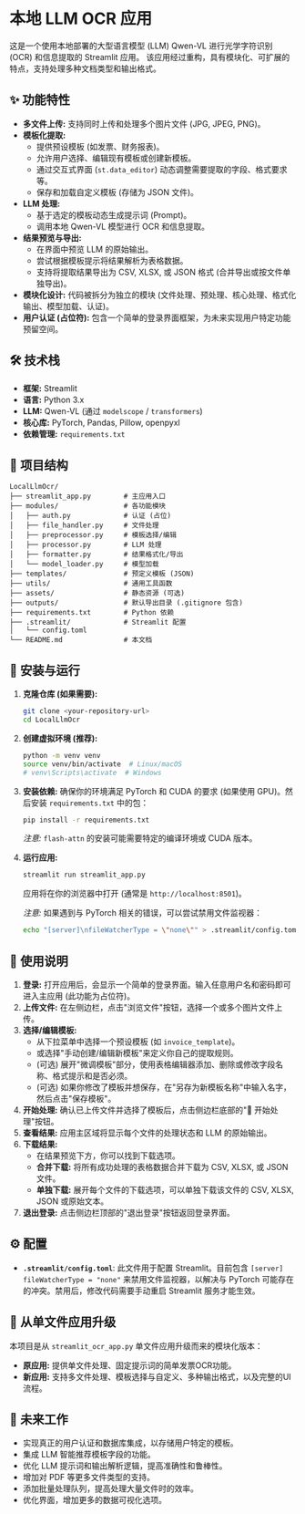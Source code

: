 # 本地 LLM OCR 应用

这是一个使用本地部署的大型语言模型 (LLM) Qwen-VL 进行光学字符识别 (OCR) 和信息提取的 Streamlit 应用。
该应用经过重构，具有模块化、可扩展的特点，支持处理多种文档类型和输出格式。

## ✨ 功能特性

*   **多文件上传:** 支持同时上传和处理多个图片文件 (JPG, JPEG, PNG)。
*   **模板化提取:**
    *   提供预设模板 (如发票、财务报表)。
    *   允许用户选择、编辑现有模板或创建新模板。
    *   通过交互式界面 (`st.data_editor`) 动态调整需要提取的字段、格式要求等。
    *   保存和加载自定义模板 (存储为 JSON 文件)。
*   **LLM 处理:**
    *   基于选定的模板动态生成提示词 (Prompt)。
    *   调用本地 Qwen-VL 模型进行 OCR 和信息提取。
*   **结果预览与导出:**
    *   在界面中预览 LLM 的原始输出。
    *   尝试根据模板提示将结果解析为表格数据。
    *   支持将提取结果导出为 CSV, XLSX, 或 JSON 格式 (合并导出或按文件单独导出)。
*   **模块化设计:** 代码被拆分为独立的模块 (文件处理、预处理、核心处理、格式化输出、模型加载、认证)。
*   **用户认证 (占位符):** 包含一个简单的登录界面框架，为未来实现用户特定功能预留空间。

## 🛠️ 技术栈

*   **框架:** Streamlit
*   **语言:** Python 3.x
*   **LLM:** Qwen-VL (通过 `modelscope` / `transformers`)
*   **核心库:** PyTorch, Pandas, Pillow, openpyxl
*   **依赖管理:** `requirements.txt`

## 📂 项目结构

```
LocalLlmOcr/
├── streamlit_app.py        # 主应用入口
├── modules/                # 各功能模块
│   ├── auth.py             # 认证 (占位)
│   ├── file_handler.py     # 文件处理
│   ├── preprocessor.py     # 模板选择/编辑
│   ├── processor.py        # LLM 处理
│   ├── formatter.py        # 结果格式化/导出
│   └── model_loader.py     # 模型加载
├── templates/              # 预定义模板 (JSON)
├── utils/                  # 通用工具函数
├── assets/                 # 静态资源 (可选)
├── outputs/                # 默认导出目录 (.gitignore 包含)
├── requirements.txt        # Python 依赖
├── .streamlit/             # Streamlit 配置
│   └── config.toml
└── README.md               # 本文档
```

## 🚀 安装与运行

1.  **克隆仓库 (如果需要):**
    ```bash
    git clone <your-repository-url>
    cd LocalLlmOcr
    ```

2.  **创建虚拟环境 (推荐):**
    ```bash
    python -m venv venv
    source venv/bin/activate  # Linux/macOS
    # venv\Scripts\activate  # Windows
    ```

3.  **安装依赖:**
    确保你的环境满足 PyTorch 和 CUDA 的要求 (如果使用 GPU)。然后安装 `requirements.txt` 中的包：
    ```bash
    pip install -r requirements.txt
    ```
    *注意:* `flash-attn` 的安装可能需要特定的编译环境或 CUDA 版本。

4.  **运行应用:**
    ```bash
    streamlit run streamlit_app.py
    ```
    应用将在你的浏览器中打开 (通常是 `http://localhost:8501`)。
    
    *注意:* 如果遇到与 PyTorch 相关的错误，可以尝试禁用文件监视器：
    ```bash
    echo "[server]\nfileWatcherType = \"none\"" > .streamlit/config.toml
    ```

## 📖 使用说明

1.  **登录:** 打开应用后，会显示一个简单的登录界面。输入任意用户名和密码即可进入主应用 (此功能为占位符)。
2.  **上传文件:** 在左侧边栏，点击"浏览文件"按钮，选择一个或多个图片文件上传。
3.  **选择/编辑模板:**
    *   从下拉菜单中选择一个预设模板 (如 `invoice_template`)。
    *   或选择"手动创建/编辑新模板"来定义你自己的提取规则。
    *   (可选) 展开"微调模板"部分，使用表格编辑器添加、删除或修改字段名称、格式提示和是否必须。
    *   (可选) 如果你修改了模板并想保存，在"另存为新模板名称"中输入名字，然后点击"保存模板"。
4.  **开始处理:** 确认已上传文件并选择了模板后，点击侧边栏底部的"🚀 开始处理"按钮。
5.  **查看结果:** 应用主区域将显示每个文件的处理状态和 LLM 的原始输出。
6.  **下载结果:**
    *   在结果预览下方，你可以找到下载选项。
    *   **合并下载:** 将所有成功处理的表格数据合并下载为 CSV, XLSX, 或 JSON 文件。
    *   **单独下载:** 展开每个文件的下载选项，可以单独下载该文件的 CSV, XLSX, JSON 或原始文本。
7.  **退出登录:** 点击侧边栏顶部的"退出登录"按钮返回登录界面。

## ⚙️ 配置

*   **`.streamlit/config.toml`**: 此文件用于配置 Streamlit。目前包含 `[server] fileWatcherType = "none"` 来禁用文件监视器，以解决与 PyTorch 可能存在的冲突。禁用后，修改代码需要手动重启 Streamlit 服务才能生效。

## 🧪 从单文件应用升级

本项目是从 `streamlit_ocr_app.py` 单文件应用升级而来的模块化版本：

*   **原应用:** 提供单文件处理、固定提示词的简单发票OCR功能。
*   **新应用:** 支持多文件处理、模板选择与自定义、多种输出格式，以及完整的UI流程。

## 🔮 未来工作

*   实现真正的用户认证和数据库集成，以存储用户特定的模板。
*   集成 LLM 智能推荐模板字段的功能。
*   优化 LLM 提示词和输出解析逻辑，提高准确性和鲁棒性。
*   增加对 PDF 等更多文件类型的支持。
*   添加批量处理队列，提高处理大量文件时的效率。
*   优化界面，增加更多的数据可视化选项。